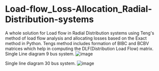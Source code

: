 # Load-flow_Loss-Allocation_Radial-Distribution-systems
A whole solution for Load flow in Radial Distribution systems using Teng's method of load flow analysis and allocating losses based on the Exact method in Python.
Tengs method includes formation of BIBC and BCBV matrices which help in computing the DLF(Distribution Load Flow) matrix.
Single Line diagram 9 bus system.
![image](https://user-images.githubusercontent.com/83206285/133890536-1e883415-7e50-425f-aa0f-10c769385593.png)

Single line diagram 30 bus system.
![image](https://user-images.githubusercontent.com/83206285/133890558-a784cd9e-31b3-4219-b5cd-1b5463b6a72e.png)


